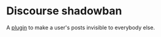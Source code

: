 Discourse shadowban
===================

A [plugin] to make a user's posts invisible to everybody else.

[plugin]: https://meta.discourse.org/t/install-a-plugin/19157
